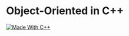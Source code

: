 # Object-Oriented in C++

[![Made With C++](https://forthebadge.com/images/badges/made-with-c-plus-plus.svg)](https://isocpp.org/) 